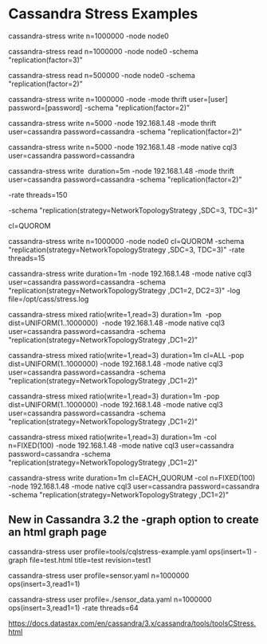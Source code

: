 # Cassandra Stress Examples

cassandra-stress write n=1000000 -node node0 

cassandra-stress read n=1000000 -node node0 -schema "replication(factor=3)"

cassandra-stress read n=500000 -node node0 -schema "replication(factor=2)”

cassandra-stress write n=1000000 -node <ip> -mode thrift user=[user] password=[password] -schema "replication(factor=2)”

cassandra-stress write n=5000 -node 192.168.1.48 -mode thrift user=cassandra password=cassandra -schema "replication(factor=2)"

cassandra-stress write n=5000 -node 192.168.1.48 -mode native cql3 user=cassandra password=cassandra

cassandra-stress write  duration=5m -node 192.168.1.48 -mode thrift user=cassandra password=cassandra -schema "replication(factor=2)"

-rate threads=150

-schema "replication(strategy=NetworkTopologyStrategy ,SDC=3, TDC=3)"

cl=QUOROM

cassandra-stress write n=1000000 -node node0 cl=QUOROM -schema "replication(strategy=NetworkTopologyStrategy ,SDC=3, TDC=3)" -rate threads=15

cassandra-stress write duration=1m -node 192.168.1.48 -mode native cql3 user=cassandra password=cassandra -schema "replication(strategy=NetworkTopologyStrategy ,DC1=2, DC2=3)" -log file=/opt/cass/stress.log


cassandra-stress mixed ratio\(write=1,read=3\) duration=1m  -pop dist=UNIFORM\(1..1000000\)  -node 192.168.1.48 -mode native cql3 user=cassandra password=cassandra -schema "replication(strategy=NetworkTopologyStrategy ,DC1=2)”


cassandra-stress mixed ratio\(write=1,read=3\) duration=1m cl=ALL -pop dist=UNIFORM\(1..1000000\) -node 192.168.1.48 -mode native cql3 user=cassandra password=cassandra -schema "replication(strategy=NetworkTopologyStrategy ,DC1=2)"

cassandra-stress mixed ratio\(write=1,read=3\) duration=1m -pop dist=UNIFORM\(1..1000000\) -node 192.168.1.48 -mode native cql3 user=cassandra password=cassandra -schema "replication(strategy=NetworkTopologyStrategy ,DC1=2)"

cassandra-stress mixed ratio\(write=1,read=3\) duration=1m -col n=FIXED\(100\) -node 192.168.1.48 -mode native cql3 user=cassandra password=cassandra -schema "replication(strategy=NetworkTopologyStrategy ,DC1=2)"

cassandra-stress write duration=1m cl=EACH_QUORUM -col n=FIXED\(100\) -node 192.168.1.48 -mode native cql3 user=cassandra password=cassandra -schema "replication(strategy=NetworkTopologyStrategy ,DC1=2)"


## New in Cassandra 3.2 the -graph option to create an html graph page
cassandra-stress user profile=tools/cqlstress-example.yaml ops\(insert=1\) -graph file=test.html title=test revision=test1

cassandra-stress user profile=sensor.yaml n=1000000 ops\(insert=3,read1=1\)

cassandra-stress user profile=./sensor_data.yaml n=1000000 ops\(insert=3,read1=1\) -rate threads=64


https://docs.datastax.com/en/cassandra/3.x/cassandra/tools/toolsCStress.html

